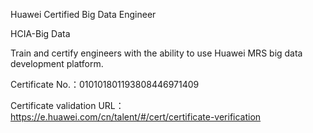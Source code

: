 Huawei Certified Big Data Engineer

HCIA-Big Data 

Train and certify engineers with the ability to use Huawei MRS big data development platform.


Certificate No.：010101801193808446971409

Certificate validation URL：https://e.huawei.com/cn/talent/#/cert/certificate-verification
